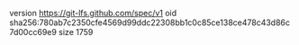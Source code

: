 version https://git-lfs.github.com/spec/v1
oid sha256:780ab7c2350cfe4569d99ddc22308bb1c0c85ce138ce478c43d86c7d00cc69e9
size 1759
